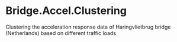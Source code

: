 # Bridge.Accel.Clustering
Clustering the acceleration response data of Haringvlietbrug bridge (Netherlands) based on different traffic loads

